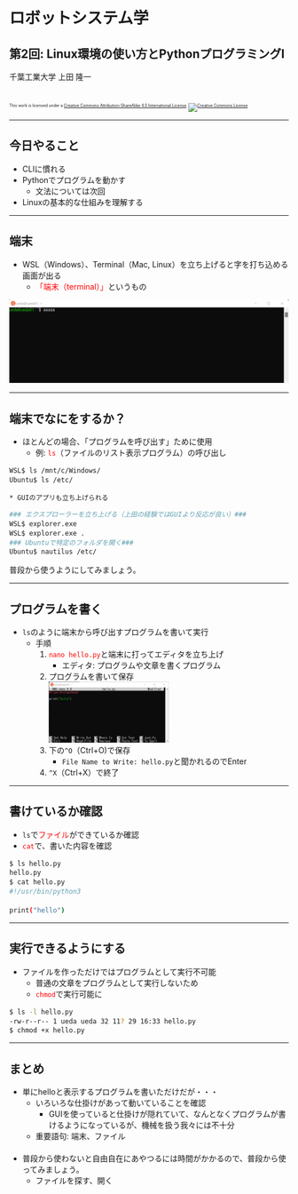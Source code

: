 # ロボットシステム学

## 第2回: <span style="text-transform:none">Linux環境の使い方とPythonプログラミングI</span>

千葉工業大学 上田 隆一

<br />

<p style="font-size:50%">
This work is licensed under a <a rel="license" href="http://creativecommons.org/licenses/by-sa/4.0/">Creative Commons Attribution-ShareAlike 4.0 International License</a>.
<a rel="license" href="http://creativecommons.org/licenses/by-sa/4.0/">
<img alt="Creative Commons License" style="border-width:0" src="https://i.creativecommons.org/l/by-sa/4.0/88x31.png" /></a>
</p>

---

## 今日やること

* CLIに慣れる
* Pythonでプログラムを動かす
    * 文法については次回
* Linuxの基本的な仕組みを理解する

---

## 端末 

* WSL（Windows）、Terminal（Mac, Linux）を立ち上げると字を打ち込める画面が出る
    * <span style="color:red">「端末（terminal）」</span>というもの

![](figs/terminal.png)

---

## 端末でなにをするか？

* ほとんどの場合、「プログラムを呼び出す」ために使用
    * 例: <span style="color:red">`ls`</span>（ファイルのリスト表示プログラム）の呼び出し
```bash
WSL$ ls /mnt/c/Windows/
Ubuntu$ ls /etc/
```
    * GUIのアプリも立ち上げられる
```bash
### エクスプローラーを立ち上げる（上田の経験ではGUIより反応が良い）###
WSL$ explorer.exe
WSL$ explorer.exe .
### Ubuntuで特定のフォルダを開く###
Ubuntu$ nautilus /etc/
```

普段から使うようにしてみましょう。

---

## プログラムを書く

* `ls`のように端末から呼び出すプログラムを書いて実行
    * 手順
        1. <span style="color:red">`nano hello.py`</span>と端末に打ってエディタを立ち上げ
            * エディタ: プログラムや文章を書くプログラム
        2. プログラムを書いて保存<br />
<img width=50% src="figs/nano.png" /><br />
        3. 下の`^O`（Ctrl+O)で保存
            * `File Name to Write: hello.py`と聞かれるのでEnter
        4. `^X`（Ctrl+X）で終了

---

## 書けているか確認

* `ls`で<span style="color:red">ファイル</span>ができているか確認
* <span style="color:red">`cat`</span>で、書いた内容を確認

```bash
$ ls hello.py
hello.py
$ cat hello.py
#!/usr/bin/python3

print("hello")
```


---

## 実行できるようにする

* ファイルを作っただけではプログラムとして実行不可能
    * 普通の文章をプログラムとして実行しないため
    * <span style="color:red">`chmod`</span>で実行可能に

```bash
$ ls -l hello.py
-rw-r--r-- 1 ueda ueda 32 11? 29 16:33 hello.py
$ chmod +x hello.py
```



---

## まとめ

* 単にhelloと表示するプログラムを書いただけだが・・・
    * いろいろな仕掛けがあって動いていることを確認
        * GUIを使っていると仕掛けが隠れていて、なんとなくプログラムが書けるようになっているが、機械を扱う我々には不十分
    * 重要語句: 端末、ファイル<br />　
* 普段から使わないと自由自在にあやつるには時間がかかるので、普段から使ってみましょう。
    * ファイルを探す、開く
